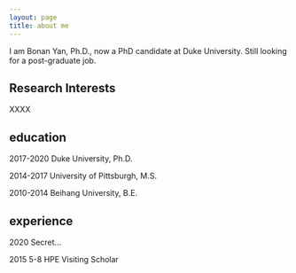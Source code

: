 ```yaml
---
layout: page
title: about me
---
```


I am Bonan Yan, Ph.D., now a PhD candidate at Duke University. Still looking for a post-graduate job. 

## Research Interests

XXXX

## education

2017-2020 Duke University, Ph.D.

2014-2017 University of Pittsburgh, M.S.

2010-2014 Beihang University, B.E.

## experience

2020 Secret...

2015 5-8 HPE Visiting Scholar